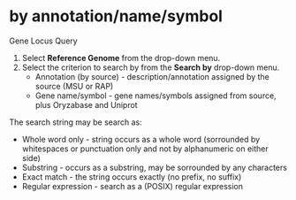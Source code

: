 # by annotation/name/symbol

Gene Locus Query
1.	Select **Reference Genome** from the drop-down menu.
2.	Select the criterion to search by from the **Search by** drop-down menu.
    - Annotation (by source) - description/annotation assigned by the source (MSU or RAP)
    - Gene name/symbol - gene names/symbols assigned from source, plus Oryzabase and Uniprot

The search string may be search as:
- Whole word only - string occurs as a whole word (sorrounded by whitespaces or punctuation only and not by alphanumeric on either side)
- Substring - occurs as a substring, may be sorrounded by any characters
- Exact match - the string occurs exactly (no prefix, no suffix)
- Regular expression - search as a (POSIX) regular expression
